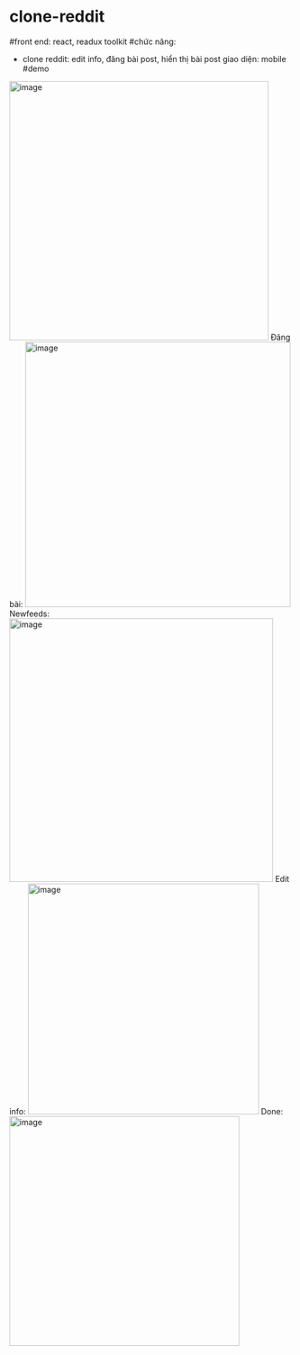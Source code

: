 # clone-reddit
#front end: react, readux toolkit
#chức năng: 
+ clone reddit: edit info, đăng bài post, hiển thị bài post 
giao diện: mobile
#demo
<img width="460" alt="image" src="https://user-images.githubusercontent.com/106407806/194905759-891e5b2e-2f5b-4e97-b283-dfabbc00728d.png"> 
Đăng bài: <img width="471" alt="image" src="https://user-images.githubusercontent.com/106407806/194905951-3ae360ca-21a0-4be2-9638-528950d2b074.png">
Newfeeds: <img width="468" alt="image" src="https://user-images.githubusercontent.com/106407806/194906107-2a1d9ac6-bfec-424c-960d-fb41c872a972.png">
Edit info: <img width="410" alt="image" src="https://user-images.githubusercontent.com/106407806/194906428-b6226722-b03a-4839-bc2a-e55468677a26.png">
Done: <img width="408" alt="image" src="https://user-images.githubusercontent.com/106407806/194906514-d1b5dde7-d90a-48f5-9e59-737c86966113.png">






